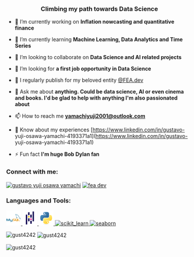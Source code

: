 <h3 align="center">Climbing my path towards Data Science</h3>

- 🔭 I’m currently working on **Inflation nowcasting and quantitative finance**

- 🌱 I’m currently learning **Machine Learning, Data Analytics and Time Series**

- 👯 I’m looking to collaborate on **Data Science and AI related projects**

- 🤝 I’m looking for **a first job opportunity in Data Science**

- 📝 I regularly publish for my beloved entity [@FEA.dev](https://www.instagram.com/fea.dev/)

- 💬 Ask me about **anything. Could be data science, AI or even cinema and books. I'd be glad to help with anything I'm also passionated about**

- 📫 How to reach me **yamachiyuji2001@outlook.com**

- 📄 Know about my experiences [https://www.linkedin.com/in/gustavo- yuji-osawa-yamachi-4193371a1](https://www.linkedin.com/in/gustavo- yuji-osawa-yamachi-4193371a1)

- ⚡ Fun fact **I'm huge Bob Dylan fan**

<h3 align="left">Connect with me:</h3>
<p align="left">
<a href="https://linkedin.com/in/gustavo yuji osawa yamachi" target="blank"><img align="center" src="https://raw.githubusercontent.com/rahuldkjain/github-profile-readme-generator/master/src/images/icons/Social/linked-in-alt.svg" alt="gustavo yuji osawa yamachi" height="30" width="40" /></a>
<a href="https://www.youtube.com/c/fea dev" target="blank"><img align="center" src="https://raw.githubusercontent.com/rahuldkjain/github-profile-readme-generator/master/src/images/icons/Social/youtube.svg" alt="fea dev" height="30" width="40" /></a>
</p>

<h3 align="left">Languages and Tools:</h3>
<p align="left"> <a href="https://www.mysql.com/" target="_blank" rel="noreferrer"> <img src="https://raw.githubusercontent.com/devicons/devicon/master/icons/mysql/mysql-original-wordmark.svg" alt="mysql" width="40" height="40"/> </a> <a href="https://pandas.pydata.org/" target="_blank" rel="noreferrer"> <img src="https://raw.githubusercontent.com/devicons/devicon/2ae2a900d2f041da66e950e4d48052658d850630/icons/pandas/pandas-original.svg" alt="pandas" width="40" height="40"/> </a> <a href="https://www.python.org" target="_blank" rel="noreferrer"> <img src="https://raw.githubusercontent.com/devicons/devicon/master/icons/python/python-original.svg" alt="python" width="40" height="40"/> </a> <a href="https://scikit-learn.org/" target="_blank" rel="noreferrer"> <img src="https://upload.wikimedia.org/wikipedia/commons/0/05/Scikit_learn_logo_small.svg" alt="scikit_learn" width="40" height="40"/> </a> <a href="https://seaborn.pydata.org/" target="_blank" rel="noreferrer"> <img src="https://seaborn.pydata.org/_images/logo-mark-lightbg.svg" alt="seaborn" width="40" height="40"/> </a> </p>

<p><img align="left" src="https://github-readme-stats.vercel.app/api/top-langs?username=gust4242&show_icons=true&locale=en&layout=compact" alt="gust4242" /></p>

<p>&nbsp;<img align="center" src="https://github-readme-stats.vercel.app/api?username=gust4242&show_icons=true&locale=en" alt="gust4242" /></p>

<p><img align="center" src="https://github-readme-streak-stats.herokuapp.com/?user=gust4242&" alt="gust4242" /></p>

